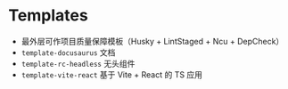 # Templates

* 最外层可作项目质量保障模板（Husky + LintStaged + Ncu + DepCheck）
* `template-docusaurus` 文档
* `template-rc-headless` 无头组件
* `template-vite-react` 基于 Vite + React 的 TS 应用
